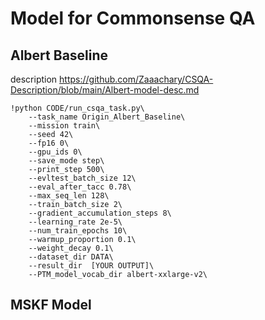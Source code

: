 # Model for Commonsense QA

## Albert Baseline
description https://github.com/Zaaachary/CSQA-Description/blob/main/Albert-model-desc.md

```
!python CODE/run_csqa_task.py\
    --task_name Origin_Albert_Baseline\
    --mission train\
    --seed 42\
    --fp16 0\
    --gpu_ids 0\
    --save_mode step\
    --print_step 500\
    --evltest_batch_size 12\
    --eval_after_tacc 0.78\
    --max_seq_len 128\
    --train_batch_size 2\
    --gradient_accumulation_steps 8\
    --learning_rate 2e-5\
    --num_train_epochs 10\
    --warmup_proportion 0.1\
    --weight_decay 0.1\
    --dataset_dir DATA\
    --result_dir  [YOUR OUTPUT]\
    --PTM_model_vocab_dir albert-xxlarge-v2\
```

## MSKF Model

